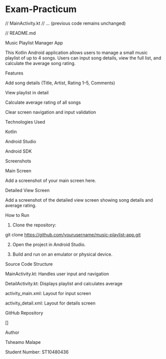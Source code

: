 # Exam-Practicum
// MainActivity.kt // ... (previous code remains unchanged)

// README.md

Music Playlist Manager App

This Kotlin Android application allows users to manage a small music playlist of up to 4 songs. Users can input song details, view the full list, and calculate the average song rating.

Features

Add song details (Title, Artist, Rating 1–5, Comments)

View playlist in detail

Calculate average rating of all songs

Clear screen navigation and input validation


Technologies Used

Kotlin

Android Studio

Android SDK


Screenshots

Main Screen

Add a screenshot of your main screen here.

Detailed View Screen

Add a screenshot of the detailed view screen showing song details and average rating.

How to Run

1. Clone the repository:



git clone https://github.com/yourusername/music-playlist-app.git

2. Open the project in Android Studio.


3. Build and run on an emulator or physical device.



Source Code Structure

MainActivity.kt: Handles user input and navigation

DetailActivity.kt: Displays playlist and calculates average

activity_main.xml: Layout for input screen

activity_detail.xml: Layout for details screen


GitHub Repository

[]

Author

Tsheamo Malape

Student Number: ST10480436
